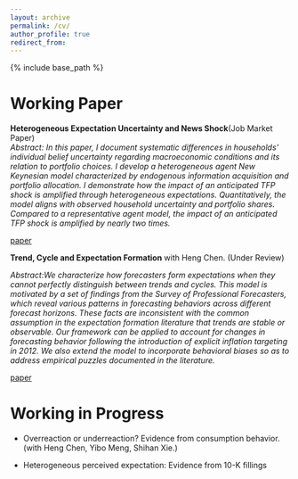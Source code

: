 ```yaml
---
layout: archive
permalink: /cv/
author_profile: true
redirect_from:
---
```

{% include base_path %}

Working Paper
======
**Heterogeneous Expectation Uncertainty and News Shock**(Job Market Paper)  
*Abstract: In this paper, I document systematic differences in households' individual belief uncertainty regarding macroeconomic conditions and its relation to portfolio choices. I develop a heterogeneous agent New Keynesian model characterized by endogenous information acquisition and portfolio allocation. I demonstrate how the impact of an anticipated TFP shock is amplified through heterogeneous expectations. Quantitatively, the model aligns with observed household uncertainty and portfolio shares. Compared to a representative agent model, the impact of an anticipated TFP shock is amplified by nearly two times.*

[paper](/assets/Information_Acquisition_and_Portfolio_Allocation.pdf)

**Trend, Cycle and Expectation Formation** with Heng Chen. (Under Review)

*Abstract:We characterize how forecasters form expectations when they
cannot perfectly distinguish between trends and cycles. This model is motivated
by a set of findings from the Survey of Professional Forecasters,
which reveal various patterns in forecasting behaviors across different forecast
horizons. These facts are inconsistent with the common assumption in
the expectation formation literature that trends are stable or observable.
Our framework can be applied to account for changes in forecasting behavior
following the introduction of explicit inflation targeting in 2012. We
also extend the model to incorporate behavioral biases so as to address empirical
puzzles documented in the literature.*

[paper](/assets/Expectation_and_Confusion__Evidence_and_Theory.pdf)

Working in Progress
======
* Overreaction or underreaction? Evidence from consumption behavior. (with Heng Chen, Yibo Meng, Shihan Xie.)

* Heterogeneous perceived expectation: Evidence from 10-K fillings


  

